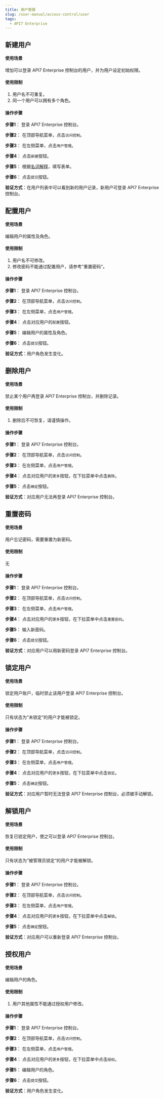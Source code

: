 ```yaml
---
title: 用户管理
slug: /user-manual/access-control/user
tags:
  - API7 Enterprise
---
```


## 新建用户
#### 使用场景

增加可以登录 API7 Enterprise 控制台的用户，并为用户设定初始权限。

#### 使用限制

1. 用户名不可重复。
2. 同一个用户可以拥有多个角色。

#### 操作步骤

**步骤1**： 登录 API7 Enterprise 控制台。

**步骤2**： 在顶部导航菜单，点击`访问控制`。

**步骤3**： 在左侧菜单，点击`用户管理`。

**步骤4**： 点击`新建`按钮。

**步骤5**： 根据[名词解释](https://docs.apiseven.com/enterprise/background-information/glossary#%E4%B8%8A%E6%B8%B8)，填写表单。

**步骤6**： 点击`提交`按钮。

**验证方式**：在用户列表中可以看到新的用户记录，新用户可登录 API7 Enterprise 控制台。

## 配置用户
#### 使用场景

编辑用户的属性及角色。

#### 使用限制

1. 用户名不可修改。
2. 修改密码不能通过配置用户，请参考”重置密码“。

#### 操作步骤

**步骤1**： 登录 API7 Enterprise 控制台。

**步骤2**： 在顶部导航菜单，点击`访问控制`。

**步骤3**： 在左侧菜单，点击`用户管理`。

**步骤4**： 点击对应用户的`配置`按钮。

**步骤5**： 编辑用户的属性及角色。

**步骤6**： 点击`提交`按钮。

**验证方式**：用户角色发生变化。

## 删除用户
#### 使用场景

禁止某个用户再登录 API7 Enterprise 控制台，并删除记录。

#### 使用限制

1. 删除后不可恢复，请谨慎操作。

#### 操作步骤

**步骤1**： 登录 API7 Enterprise 控制台。

**步骤2**： 在顶部导航菜单，点击`访问控制`。

**步骤3**： 在左侧菜单，点击`用户管理`。

**步骤4**： 点击对应用户的`更多`按钮，在下拉菜单中点击`删除`。

**步骤5**： 点击`确定`按钮。

**验证方式**：对应用户无法再登录 API7 Enterprise 控制台。

## 重置密码
#### 使用场景

用户忘记密码，需要重置为新密码。

#### 使用限制

无

#### 操作步骤

**步骤1**： 登录 API7 Enterprise 控制台。

**步骤2**： 在顶部导航菜单，点击`访问控制`。

**步骤3**： 在左侧菜单，点击`用户管理`。

**步骤4**： 点击对应用户的`更多`按钮，在下拉菜单中点击`重置密码`。

**步骤5**： 输入新密码。

**步骤6**： 点击`提交`按钮。

**验证方式**：对应用户可以用新密码登录 API7 Enterprise 控制台。

## 锁定用户
#### 使用场景

锁定用户账户，临时禁止该用户登录 API7 Enterprise 控制台。

#### 使用限制

只有状态为”未锁定“的用户才能被锁定。

#### 操作步骤

**步骤1**： 登录 API7 Enterprise 控制台。

**步骤2**： 在顶部导航菜单，点击`访问控制`。

**步骤3**： 在左侧菜单，点击`用户管理`。

**步骤4**： 点击对应用户的`更多`按钮，在下拉菜单中点击`锁定`。

**步骤5**： 点击`确定`按钮。

**验证方式**：对应用户暂时无法登录 API7 Enterprise 控制台，必须被手动解锁。

## 解锁用户
#### 使用场景

恢复已锁定用户，使之可以登录 API7 Enterprise 控制台。

#### 使用限制

只有状态为”被管理员锁定“的用户才能被解锁。

#### 操作步骤

**步骤1**： 登录 API7 Enterprise 控制台。

**步骤2**： 在顶部导航菜单，点击`访问控制`。

**步骤3**： 在左侧菜单，点击`用户管理`。

**步骤4**： 点击对应用户的`更多`按钮，在下拉菜单中点击`解锁`。

**步骤5**： 点击`确定`按钮。

**验证方式**：对应用户可以重新登录 API7 Enterprise 控制台。

## 授权用户
#### 使用场景

编辑用户的角色。

#### 使用限制

1. 用户其他属性不能通过授权用户修改。

#### 操作步骤

**步骤1**： 登录 API7 Enterprise 控制台。

**步骤2**： 在顶部导航菜单，点击`访问控制`。

**步骤3**： 在左侧菜单，点击`用户管理`。

**步骤4**： 点击对应用户的`更多`按钮，在下拉菜单中点击`授权`。

**步骤5**： 编辑用户的角色。

**步骤6**： 点击`提交`按钮。

**验证方式**：用户角色发生变化。
